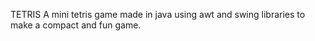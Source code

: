 TETRIS
A mini tetris game made in java using awt and swing libraries to make a compact and fun game.
